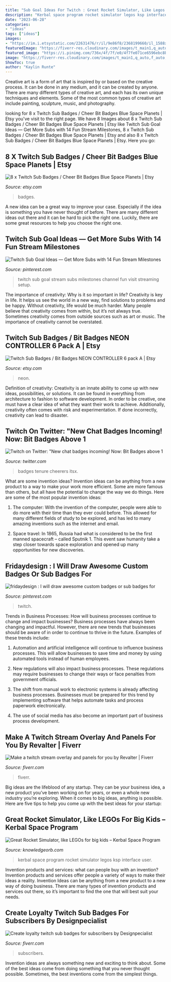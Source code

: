 ```yaml
---
title: "Sub Goal Ideas For Twitch : Great Rocket Simulator, Like Legos For Big Kids – Kerbal Space Program"
description: "Kerbal space program rocket simulator legos ksp interface user"
date: "2023-06-28"
categories:
- "ideas"
tags: ["ideas"]
images:
- "https://im.i.etsystatic.com/22631476/r/il/9e86f8/2368199660/il_1588xN.2368199660_eqbd.jpg"
featuredImage: "https://fiverr-res.cloudinary.com/images/t_main1,q_auto,f_auto,q_auto,f_auto/gigs2/166274473/original/f526ca076c2eaeb0f974c9ede532647eea3d7b71/creat-loyalty-twitch-sub-badges-for-subscribers.jpg"
featured_image: "https://i.pinimg.com/736x/4f/7f/e0/4f7fe071ce6596ebc8bb490b8d49fb39.jpg"
image: "https://fiverr-res.cloudinary.com/images/t_main1,q_auto,f_auto,q_auto,f_auto/gigs2/166274473/original/f526ca076c2eaeb0f974c9ede532647eea3d7b71/creat-loyalty-twitch-sub-badges-for-subscribers.jpg"
ShowToc: true
author: "Kaylin Runte"
---
```



Creative art is a form of art that is inspired by or based on the creative process. It can be done in any medium, and it can be created by anyone. There are many different types of creative art, and each has its own unique techniques and elements. Some of the most common types of creative art include painting, sculpture, music, and photography.

	

		
looking for 8 x Twitch Sub Badges / Cheer Bit Badges Blue Space Planets | Etsy you've visit to the right page. We have 8 Images about 8 x Twitch Sub Badges / Cheer Bit Badges Blue Space Planets | Etsy like Twitch Sub Goal Ideas — Get More Subs with 14 Fun Stream Milestones, 8 x Twitch Sub Badges / Cheer Bit Badges Blue Space Planets | Etsy and also 8 x Twitch Sub Badges / Cheer Bit Badges Blue Space Planets | Etsy. Here you go:
		
    
## 8 X Twitch Sub Badges / Cheer Bit Badges Blue Space Planets | Etsy

<img loading=lazy src="https://im.i.etsystatic.com/22631476/r/il/9e86f8/2368199660/il_1588xN.2368199660_eqbd.jpg" onerror="this.onerror=null;this.src='https://tse4.mm.bing.net/th?id=OIP.ufdXWWKT3MJVsbU2vTSrIAHaHa&amp;pid=15.1';" alt="8 x Twitch Sub Badges / Cheer Bit Badges Blue Space Planets | Etsy">

_Source: etsy.com_

>badges. 

	

A new idea can be a great way to improve your case. Especially if the idea is something you have never thought of before. There are many different ideas out there and it can be hard to pick the right one. Luckily, there are some great resources to help you choose the right one.

    
## Twitch Sub Goal Ideas — Get More Subs With 14 Fun Stream Milestones

<img loading=lazy src="https://i.pinimg.com/736x/4f/7f/e0/4f7fe071ce6596ebc8bb490b8d49fb39.jpg" onerror="this.onerror=null;this.src='https://tse1.mm.bing.net/th?id=OIP.nczWEZNekFJWrnnMGKmt0gHaPT&amp;pid=15.1';" alt="Twitch Sub Goal Ideas — Get More Subs with 14 Fun Stream Milestones">

_Source: pinterest.com_

>twitch sub goal stream subs milestones channel fun visit streaming setup. 

	

The importance of creativity: Why is it so important in life?
Creativity is key in life. It helps us see the world in a new way, find solutions to problems and be happy. Without creativity, life would be much harder. Many people believe that creativity comes from within, but it’s not always true. Sometimes creativity comes from outside sources such as art or music. The importance of creativity cannot be overstated.

    
## Twitch Sub Badges / Bit Badges NEON CONTROLLER 6 Pack A | Etsy

<img loading=lazy src="https://i.etsystatic.com/22986216/r/il/872b63/2470563341/il_794xN.2470563341_gc6x.jpg" onerror="this.onerror=null;this.src='https://tse2.mm.bing.net/th?id=OIP.JRScW_O0MUiyYlbPRfsTNAHaF7&amp;pid=15.1';" alt="Twitch Sub Badges / Bit Badges NEON CONTROLLER 6 pack A | Etsy">

_Source: etsy.com_

>neon. 

	

Definition of creativity:
Creativity is an innate ability to come up with new ideas, possibilities, or solutions. It can be found in everything from architecture to fashion to software development. In order to be creative, one must have a clear idea of what they want their work to achieve. Additionally, creativity often comes with risk and experimentation. If done incorrectly, creativity can lead to disaster.

    
## Twitch On Twitter: &quot;New Chat Badges Incoming! Now: Bit Badges Above 1

<img loading=lazy src="https://pbs.twimg.com/media/DWwLRECVQAYJ8pY.png:large" onerror="this.onerror=null;this.src='https://tse2.mm.bing.net/th?id=OIP.jdyGn42rplKh-q1AI_YiOQHaCk&amp;pid=15.1';" alt="Twitch on Twitter: &quot;New chat badges incoming! Now: Bit Badges above 1">

_Source: twitter.com_

>badges tenure cheerers itsx. 

	

What are some invention ideas?
Invention ideas can be anything from a new product to a way to make your work more efficient. Some are more famous than others, but all have the potential to change the way we do things. Here are some of the most popular invention ideas: 
1) The computer: With the invention of the computer, people were able to do more with their time than they ever could before. This allowed for many different fields of study to be explored, and has led to many amazing inventions such as the internet and email.

2) Space travel: In 1865, Russia had what is considered to be the first manned spacecraft – called Sputnik 1. This event saw humanity take a step closer towards space exploration and opened up many opportunities for new discoveries.

    
## Fridaydesign : I Will Draw Awesome Custom Badges Or Sub Badges For

<img loading=lazy src="https://i.pinimg.com/originals/49/22/81/4922819e587df72cc76a353b79a2e788.jpg" onerror="this.onerror=null;this.src='https://tse3.mm.bing.net/th?id=OIP.5lOhYnWs1kZs61AITyGr7QHaER&amp;pid=15.1';" alt="fridaydesign : I will draw awesome custom badges or sub badges for">

_Source: pinterest.com_

>twitch. 

	

Trends in Business Processes: How will business processes continue to change and impact businesses?
Business processes have always been changing and impactful. However, there are new trends that businesses should be aware of in order to continue to thrive in the future. Examples of these trends include:
1. Automation and artificial intelligence will continue to influence business processes. This will allow businesses to save time and money by using automated tools instead of human employees.

2. New regulations will also impact business processes. These regulations may require businesses to change their ways or face penalties from government officials.

3. The shift from manual work to electronic systems is already affecting business processes. Businesses must be prepared for this trend by implementing software that helps automate tasks and process paperwork electronically.

4. The use of social media has also become an important part of business process development.

    
## Make A Twitch Stream Overlay And Panels For You By Revalter | Fiverr

<img loading=lazy src="https://fiverr-res.cloudinary.com/images/t_main1,q_auto,f_auto,q_auto,f_auto/gigs/164281453/original/ddd164c6a175a59b752bbe021ad64223ba0a5dc0/make-a-twitch-stream-overlay-and-panels-for-you.png" onerror="this.onerror=null;this.src='https://tse2.mm.bing.net/th?id=OIP.7gTWV43j17s_70p62dyCmgHaEK&amp;pid=15.1';" alt="Make a twitch stream overlay and panels for you by Revalter | Fiverr">

_Source: fiverr.com_

>fiverr. 

	

Big ideas are the lifeblood of any startup. They can be your business idea, a new product you’ve been working on for years, or even a whole new industry you’re exploring. When it comes to big ideas, anything is possible. Here are five tips to help you come up with the best ideas for your startup: 

    
## Great Rocket Simulator, Like LEGOs For Big Kids – Kerbal Space Program

<img loading=lazy src="http://www.knowledgeorb.com/wp-content/uploads/2014/09/KSP_image.jpg" onerror="this.onerror=null;this.src='https://tse3.mm.bing.net/th?id=OIP.08AdQqNJ8eFW9EOQLRq5IgHaFQ&amp;pid=15.1';" alt="Great Rocket Simulator, like LEGOs for big kids – Kerbal Space Program">

_Source: knowledgeorb.com_

>kerbal space program rocket simulator legos ksp interface user. 

	

Invention products and services: what can people buy with an invention?
Invention products and services offer people a variety of ways to make their ideas a reality. Invention Ideas can be anything from a new product to a new way of doing business. There are many types of invention products and services out there, so it’s important to find the one that will best suit your needs.

    
## Create Loyalty Twitch Sub Badges For Subscribers By Designpecialist

<img loading=lazy src="https://fiverr-res.cloudinary.com/images/t_main1,q_auto,f_auto,q_auto,f_auto/gigs2/166274473/original/f526ca076c2eaeb0f974c9ede532647eea3d7b71/creat-loyalty-twitch-sub-badges-for-subscribers.jpg" onerror="this.onerror=null;this.src='https://tse2.mm.bing.net/th?id=OIP.wSzMx8mdV4NHJ4VWVWi_VwHaE_&amp;pid=15.1';" alt="Create loyalty twitch sub badges for subscribers by Designpecialist">

_Source: fiverr.com_

>subscribers. 

	

Invention ideas are always something new and exciting to think about. Some of the best ideas come from doing something that you never thought possible. Sometimes, the best inventions come from the simplest things.

